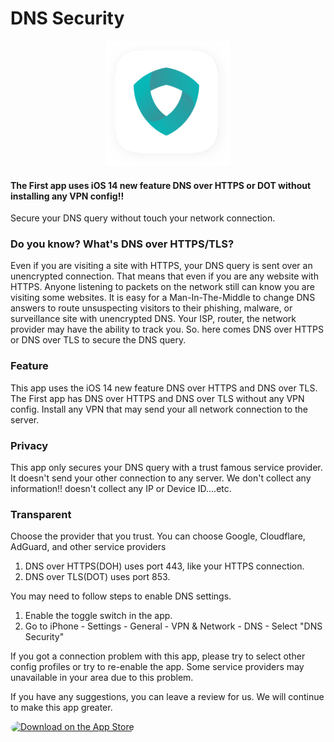 # DNS Security

<div style="text-align:center"><a href='https://apps.apple.com/us/app/id1533938029'><img src="mac_logo.png" width='200px' style='alignment:center'></a></div>

#### The First app uses iOS 14 new feature DNS over HTTPS or DOT without installing any VPN config!!
Secure your DNS query without touch your network connection.

### Do you know? What's DNS over HTTPS/TLS?

Even if you are visiting a site with HTTPS, your DNS query is sent over an unencrypted connection. That means that even if you are any website with HTTPS. Anyone listening to packets on the network still can know you are visiting some websites. It is easy for a Man-In-The-Middle to change DNS answers to route unsuspecting visitors to their phishing, malware, or surveillance site with unencrypted DNS. Your ISP, router, the network provider may have the ability to track you. So. here comes DNS over HTTPS or DNS over TLS to secure the DNS query.

### Feature
This app uses the iOS 14 new feature DNS over HTTPS and DNS over TLS. 
The First app has DNS over HTTPS and DNS over TLS without any VPN config. Install any VPN that may send your all network connection to the server.

### Privacy
This app only secures your DNS query with a trust famous service provider. It doesn't send your other connection to any server. We don't collect any information!! doesn't collect any IP or Device ID....etc.

### Transparent
Choose the provider that you trust.
You can choose Google, Cloudflare, AdGuard, and other service providers

1. DNS over HTTPS(DOH) uses port 443, like your HTTPS connection.
2. DNS over TLS(DOT) uses port 853.


You may need to follow steps to enable DNS settings.
1. Enable the toggle switch in the app.
2. Go to iPhone - Settings - General - VPN & Network - DNS - Select "DNS Security"

If you got a connection problem with this app, please try to select other config profiles or try to re-enable the app. Some service providers may unavailable in your area due to this problem.

If you have any suggestions, you can leave a review for us. We will continue to make this app greater.


<a href="https://apps.apple.com/us/app/id1533938029?itsct=apps_box&amp;itscg=30200" style="display: inline-block; overflow: hidden; border-top-left-radius: 13px; border-top-right-radius: 13px; border-bottom-right-radius: 13px; border-bottom-left-radius: 13px; width: 250px; height: 83px;"><img src="https://tools.applemediaservices.com/api/badges/download-on-the-app-store/black/en-US?size=250x83&amp;releaseDate=1411430400&h=ffc277244dfe9331424b96b71b8ae829" alt="Download on the App Store" style="border-top-left-radius: 13px; border-top-right-radius: 13px; border-bottom-right-radius: 13px; border-bottom-left-radius: 13px; width: 250px; height: 83px;"></a>
